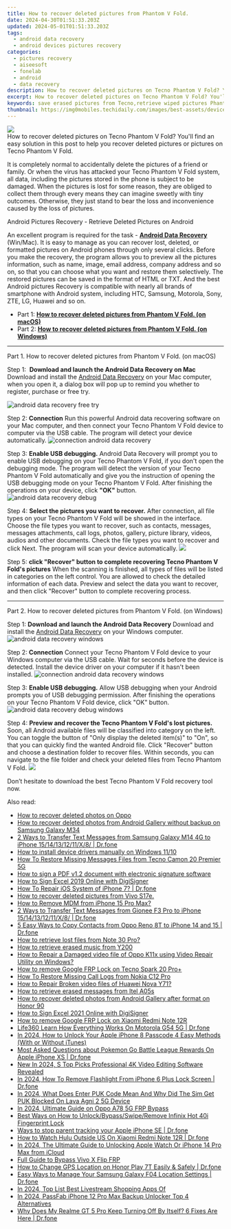 ```yaml
---
title: How to recover deleted pictures from Phantom V Fold.
date: 2024-04-30T01:51:33.203Z
updated: 2024-05-01T01:51:33.203Z
tags: 
  - android data recovery
  - android devices pictures recovery
categories: 
  - pictures recovery
  - aiseesoft
  - fonelab
  - android
  - data recovery
description: How to recover deleted pictures on Tecno Phantom V Fold? You'll find an easy solution in this post to help you recover deleted pictures or pictures on Tecno Phantom V Fold.
excerpt: How to recover deleted pictures on Tecno Phantom V Fold? You'll find an easy solution in this post to help you recover deleted pictures or pictures on Tecno Phantom V Fold.
keywords: save erased pictures from Tecno,retrieve wiped pictures Phantom V Fold,recover lost pictures from Tecno Phantom V Fold,restore deleted pictures on Tecno Phantom V Fold,unerase pictures,retrieve wiped pictures Tecno,Tecno Phantom V Fold pictures disappeared,how to retrieve deleted pictures from my Phantom V Fold,deletes pictures of Phantom V Fold,recover pictures from Tecno,how to retrieve deleted pictures from my Tecno Phantom V Fold,how to retrieve pictures from Phantom V Fold
thumbnail: https://img0mobiles.techidaily.com/images/best-assets/devices/tecno/tecno-phantom-v-fold/2.jpg
---
```


<img src="https://img0mobiles.techidaily.com/images/best-assets/devices/tecno/tecno-phantom-v-fold/2.jpg" class="atpl-imgstyle"  />

<div class="atpl-content atpl-for-fonelab-android recover-pictures">

<div class="atpl-post-description-part-1">
How to recover deleted pictures on Tecno Phantom V Fold? You'll find an easy solution in this post to help you recover deleted pictures or pictures on Tecno Phantom V Fold.
</div>

<div class="atpl-post-description-part-2">
<div class="tpl-content-sub-paragraph-normal">
  <p>
    It is completely normal to accidentally delete the pictures of a friend or family. Or when the virus has attacked your Tecno Phantom V Fold system, all data, including the pictures stored in the phone is subject to be damaged. When the pictures is lost for some reason, they are obliged to collect them through every means they can imagine sweetly with tiny outcomes. Otherwise, they just stand to bear the loss and inconvenience caused by the loss of pictures.
  </p>
</div>
</div>

<div class="atpl-post-description-part-3">
<div class="tpl-content-sub-paragraph-title">
  Android Pictures Recovery - Retrieve Deleted Pictures on Android
</div>
<div class="tpl-content-sub-paragraph-content">
  <p>
    An excellent program is required for the task - <a href="https://tools.techidaily.com/aiseesoft-android-data-recovery/" ><strong>Android Data Recovery</strong></a> (Win/Mac). It is easy to manage as you can recover lost, deleted, or formatted pictures on Android phones through only several clicks. Before you make the recovery, the program allows you to preview all the pictures information, such as name, image, email address, company address and so on, so that you can choose what you want and restore them selectively. The restored pictures can be saved in the format of HTML or TXT. And the best Android pictures Recovery is compatible with nearly all brands of smartphone with Android system, including HTC, Samsung, Motorola, Sony, ZTE, LG, Huawei and so on.
  </p>
</div>

</div>

<ul>
  <li>Part 1: <strong><a href="#p1"> How to recover deleted pictures from Phantom V Fold.  (on macOS)</a></strong></li>
  <li>Part 2: <strong><a href="#p2"> How to recover deleted pictures from Phantom V Fold.  (on Windows)</a></strong></li>
</ul>



<!-- Part 1 -->
<a id="p1" name="p1" ></a><hr>

<div>
  <span class="atpl-step-part-style">Part 1. How to recover deleted pictures from Phantom V Fold. (on macOS)</span>
</div>  

<span class="atpl-stepstyle-a"><span>Step 1: </span></span> <strong>Download and launch the Android Data Recovery on Mac</strong>
Download and install the <a href="https://tools.techidaily.com/aiseesoft-android-data-recovery/" >Android Data Recovery</a> on your Mac computer, when you open it, a dialog box will pop up to remind you whether to register, purchase or free try.

<img src="https://tools.techidaily.com/images/apps/aiseesoft/android-data-recovery/mac-free-try.png" class="atpl-imgstyle" alt="android data recovery free try" />

<span class="atpl-stepstyle-a"><span>Step 2: </span></span> <strong>Connection</strong>
Run this powerful Android data recovering software on your Mac computer, and then connect your Tecno Phantom V Fold device to computer via the USB cable. The program will detect your device automatically.
<img src="https://tools.techidaily.com/images/apps/aiseesoft/android-data-recovery/mac-connection-interface.jpg" class="atpl-imgstyle" alt="connection android data recovery" />

<span class="atpl-stepstyle-a"><span>Step 3: </span></span> <strong>Enable USB debugging.</strong>
Android Data Recovery will prompt you to enable USB debugging on your Tecno Phantom V Fold, if you don't open the debugging mode. The program will detect the version of your Tecno Phantom V Fold automatically and give you the instruction of opening the USB debugging mode on your Tecno Phantom V Fold. After finishing the operations on your device, click <strong>"OK"</strong> button.
<img src="https://tools.techidaily.com/images/apps/aiseesoft/android-data-recovery/mac-android-usb-debug.jpg"  class="atpl-imgstyle" alt="android data recovery debug" />

<span class="atpl-stepstyle-a"><span>Step 4: </span></span> <strong>Select the pictures you want to recover.</strong>
After connection, all file types on your Tecno Phantom V Fold will be showed in the interface. Choose the file types you want to recover, such as contacts, messages, messages attachments, call logs, photos, gallery, picture library, videos, audios and other documents. Check the file types you want to recover and click Next. The program will scan your device automatically.
<img src="https://tools.techidaily.com/images/apps/aiseesoft/android-data-recovery/mac-choose-type-photos.jpg" class="atpl-imgstyle"  />

<span class="atpl-stepstyle-a"><span>Step 5: </span></span> <strong>click "Recover" button to  complete recovering Tecno Phantom V Fold's pictures</strong>
When the scanning is finished, all types of files will be listed in categories on the left control. You are allowed to check the detailed information of each data. Preview and select the data you want to recover, and then click "Recover" button to complete recovering process.


<a id="p2" name="p2"></a><hr>

<!-- Part 2 -->
<div>
  <span class="atpl-step-part-style">Part 2. How to recover deleted pictures from Phantom V Fold. (on Windows)</span>
</div>

<span class="atpl-stepstyle-a"><span>Step 1: </span></span> <strong>Download and launch the Android Data Recovery</strong>
Download and install the <a href="https://tools.techidaily.com/aiseesoft-android-data-recovery/" >Android Data Recovery</a> on your Windows computer.
<img src="https://tools.techidaily.com/images/apps/aiseesoft/android-data-recovery/win-start-interface.png"  class="atpl-imgstyle" alt="android data recovery windows" />

<span class="atpl-stepstyle-a"><span>Step 2: </span></span> <strong>Connection</strong>
Connect your Tecno Phantom V Fold device to your Windows computer via the USB cable. Wait for seconds before the device is detected. Install the device driver on your computer if it hasn't been installed.
<img src="https://tools.techidaily.com/images/apps/aiseesoft/android-data-recovery/win-connection-interface.png" class="atpl-imgstyle" alt="connection android data recovery windows" />

<span class="atpl-stepstyle-a"><span>Step 3: </span></span> <strong>Enable USB debugging.</strong>
Allow USB debugging when your Android prompts you of USB debugging permission. After finishing the operations on your Tecno Phantom V Fold device, click "OK" button.
<img src="https://tools.techidaily.com/images/apps/aiseesoft/android-data-recovery/win-android-usb-debug.png" class="atpl-imgstyle" alt="android data recovery debug windows" />

<span class="atpl-stepstyle-a"><span>Step 4: </span></span> <strong>Preview and recover the Tecno Phantom V Fold's lost pictures.</strong>
Soon, all Android available files will be classified into category on the left. You can toggle the button of "Only display the deleted item(s)" to "On", so that you can quickly find the wanted Android file. Click "Recover" button and choose a destination folder to recover files. Within seconds, you can navigate to the file folder and check your deleted files from Tecno Phantom V Fold.
<img src="https://tools.techidaily.com/images/apps/aiseesoft/android-data-recovery/win-recover-photos.png" class="atpl-imgstyle"  />

<div class="atpl-post-description-part-4">
<div class="tpl-content-sub-paragraph-normal">
    <p>
        Don’t hesitate to download the best Tecno Phantom V Fold recovery tool now.
    </p>
</div>
</div>

<ins class="adsbygoogle"
     style="display:block"
     data-ad-client="ca-pub-7571918770474297"
     data-ad-slot="8358498916"
     data-ad-format="auto"
     data-full-width-responsive="true"></ins>



</div>
<ins class="adsbygoogle"
    style="display:block"
    data-ad-format="autorelaxed"
    data-ad-client="ca-pub-7571918770474297"
    data-ad-slot="1223367746"></ins>

<span class="atpl-alsoreadstyle">Also read:</span>
<div><ul>
<li><a href="https://blog-min.techidaily.com/how-to-recover-deleted-photos-on-oppo-by-stellar-photo-recovery-android-mobile-photo-recover/"><u>How to recover deleted photos on Oppo</u></a></li>
<li><a href="https://blog-min.techidaily.com/how-to-recover-deleted-photos-from-android-gallery-without-backup-on-samsung-galaxy-m34-by-stellar-photo-recovery-android-mobile-photo-recover/"><u>How to recover deleted photos from Android Gallery without backup on Samsung Galaxy M34</u></a></li>
<li><a href="https://blog-min.techidaily.com/2-ways-to-transfer-text-messages-from-samsung-galaxy-m14-4g-to-iphone-1514131211x8-drfone-by-drfone-transfer-from-android-transfer-from-android/"><u>2 Ways to Transfer Text Messages from Samsung Galaxy M14 4G to iPhone 15/14/13/12/11/X/8/ | Dr.fone</u></a></li>
<li><a href="https://blog-min.techidaily.com/how-to-install-device-drivers-manually-on-windows-1110-by-drivereasy-guide/"><u>How to install device drivers manually on Windows 11/10</u></a></li>
<li><a href="https://blog-min.techidaily.com/how-to-restore-missing-messages-files-from-tecno-camon-20-premier-5g-by-fonelab-android-recover-messages/"><u>How To  Restore Missing Messages Files from Tecno Camon 20 Premier 5G</u></a></li>
<li><a href="https://blog-min.techidaily.com/how-to-sign-a-pdf-v12-document-with-electronic-signature-software-by-ldigisigner-sign-a-pdf-sign-a-pdf/"><u>How to sign a PDF v1.2 document with electronic signature software</u></a></li>
<li><a href="https://blog-min.techidaily.com/how-to-sign-excel-2019-online-with-digisigner-by-ldigisigner-sign-a-excel-sign-a-excel/"><u>How to Sign Excel 2019 Online with DigiSigner</u></a></li>
<li><a href="https://blog-min.techidaily.com/how-to-repair-ios-system-of-iphone-7-drfone-by-drfone-ios-system-repair-ios-system-repair/"><u>How To Repair iOS System of iPhone 7? | Dr.fone</u></a></li>
<li><a href="https://blog-min.techidaily.com/how-to-recover-deleted-pictures-from-vivo-s17e-by-fonelab-android-recover-pictures/"><u>How to recover deleted pictures from Vivo S17e.</u></a></li>
<li><a href="https://blog-min.techidaily.com/how-to-remove-mdm-from-iphone-15-pro-max-by-drfone-ios-unlock-ios-unlock/"><u>How to Remove MDM from iPhone 15 Pro Max?</u></a></li>
<li><a href="https://blog-min.techidaily.com/2-ways-to-transfer-text-messages-from-gionee-f3-pro-to-iphone-1514131211x8-drfone-by-drfone-transfer-from-android-transfer-from-android/"><u>2 Ways to Transfer Text Messages from Gionee F3 Pro to iPhone 15/14/13/12/11/X/8/ | Dr.fone</u></a></li>
<li><a href="https://blog-min.techidaily.com/5-easy-ways-to-copy-contacts-from-oppo-reno-8t-to-iphone-14-and-15-drfone-by-drfone-transfer-from-android-transfer-from-android/"><u>5 Easy Ways to Copy Contacts from Oppo Reno 8T to iPhone 14 and 15 | Dr.fone</u></a></li>
<li><a href="https://blog-min.techidaily.com/how-to-retrieve-lost-files-from-note-30-pro-by-fonelab-android-recover-data/"><u>How to retrieve lost files from Note 30 Pro?</u></a></li>
<li><a href="https://blog-min.techidaily.com/how-to-retrieve-erased-music-from-y200-by-fonelab-android-recover-music/"><u>How to retrieve erased music from Y200</u></a></li>
<li><a href="https://blog-min.techidaily.com/how-to-repair-a-damaged-video-file-of-oppo-k11x-using-video-repair-utility-on-windows-by-stellar-video-repair-mobile-video-repair/"><u>How to Repair a Damaged video file of Oppo K11x using Video Repair Utility on Windows?</u></a></li>
<li><a href="https://blog-min.techidaily.com/how-to-remove-google-frp-lock-on-tecno-spark-20-proplus-by-drfone-android-unlock-remove-google-frp/"><u>How to remove Google FRP Lock on Tecno Spark 20 Pro+</u></a></li>
<li><a href="https://blog-min.techidaily.com/how-to-restore-missing-call-logs-from-nokia-c12-pro-by-fonelab-android-recover-call-logs/"><u>How To  Restore Missing Call Logs from Nokia C12 Pro</u></a></li>
<li><a href="https://blog-min.techidaily.com/how-to-repair-broken-video-files-of-huawei-nova-y71-by-stellar-video-repair-mobile-video-repair/"><u>How to Repair Broken video files of Huawei Nova Y71?</u></a></li>
<li><a href="https://blog-min.techidaily.com/how-to-retrieve-erased-messages-from-itel-a05s-by-fonelab-android-recover-messages/"><u>How to retrieve erased messages from Itel A05s</u></a></li>
<li><a href="https://blog-min.techidaily.com/how-to-recover-deleted-photos-from-android-gallery-after-format-on-honor-90-by-stellar-photo-recovery-android-mobile-photo-recover/"><u>How to recover deleted photos from Android Gallery after format on Honor 90</u></a></li>
<li><a href="https://blog-min.techidaily.com/how-to-sign-excel-2021-online-with-digisigner-by-ldigisigner-sign-a-excel-sign-a-excel/"><u>How to Sign Excel 2021 Online with DigiSigner</u></a></li>
<li><a href="https://blog-min.techidaily.com/how-to-remove-google-frp-lock-on-xiaomi-redmi-note-12r-by-drfone-android-unlock-remove-google-frp/"><u>How to remove Google FRP Lock on Xiaomi Redmi Note 12R</u></a></li>
<li><a href="https://fake-location.techidaily.com/life360-learn-how-everything-works-on-motorola-g54-5g-drfone-by-drfone-virtual-android/"><u>Life360 Learn How Everything Works On Motorola G54 5G | Dr.fone</u></a></li>
<li><a href="https://ios-unlock.techidaily.com/in-2024-how-to-unlock-your-apple-iphone-8-passcode-4-easy-methods-with-or-without-itunes-by-drfone-ios/"><u>In 2024, How to Unlock Your Apple iPhone 8 Passcode 4 Easy Methods (With or Without iTunes)</u></a></li>
<li><a href="https://ios-pokemon-go.techidaily.com/most-asked-questions-about-pokemon-go-battle-league-rewards-on-apple-iphone-xs-drfone-by-drfone-virtual-ios/"><u>Most Asked Questions about Pokemon Go Battle League Rewards On Apple iPhone XS | Dr.fone</u></a></li>
<li><a href="https://ai-video-apps.techidaily.com/new-in-2024-s-top-picks-professional-4k-video-editing-software-revealed/"><u>New In 2024, S Top Picks Professional 4K Video Editing Software Revealed</u></a></li>
<li><a href="https://iphone-unlock.techidaily.com/in-2024-how-to-remove-flashlight-from-iphone-6-plus-lock-screen-drfone-by-drfone-ios/"><u>In 2024, How To Remove Flashlight From iPhone 6 Plus Lock Screen | Dr.fone</u></a></li>
<li><a href="https://sim-unlock.techidaily.com/in-2024-what-does-enter-puk-code-mean-and-why-did-the-sim-get-puk-blocked-on-lava-agni-2-5g-device-by-drfone-android/"><u>In 2024, What Does Enter PUK Code Mean And Why Did The Sim Get PUK Blocked On Lava Agni 2 5G Device</u></a></li>
<li><a href="https://android-frp.techidaily.com/in-2024-ultimate-guide-on-oppo-a78-5g-frp-bypass-by-drfone-android/"><u>In 2024, Ultimate Guide on Oppo A78 5G FRP Bypass</u></a></li>
<li><a href="https://unlock-android.techidaily.com/best-ways-on-how-to-unlockbypassswiperemove-infinix-hot-40i-fingerprint-lock-by-drfone-android/"><u>Best Ways on How to Unlock/Bypass/Swipe/Remove Infinix Hot 40i Fingerprint Lock</u></a></li>
<li><a href="https://ios-location-track.techidaily.com/ways-to-stop-parent-tracking-your-apple-iphone-se-drfone-by-drfone-virtual-ios/"><u>Ways to stop parent tracking your Apple iPhone SE | Dr.fone</u></a></li>
<li><a href="https://fake-location.techidaily.com/how-to-watch-hulu-outside-us-on-xiaomi-redmi-note-12r-drfone-by-drfone-virtual-android/"><u>How to Watch Hulu Outside US On Xiaomi Redmi Note 12R | Dr.fone</u></a></li>
<li><a href="https://activate-lock.techidaily.com/in-2024-the-ultimate-guide-to-unlocking-apple-watch-or-iphone-14-pro-max-from-icloud-by-drfone-ios/"><u>In 2024, The Ultimate Guide to Unlocking Apple Watch Or iPhone 14 Pro Max from iCloud</u></a></li>
<li><a href="https://bypass-frp.techidaily.com/full-guide-to-bypass-vivo-x-flip-frp-by-drfone-android/"><u>Full Guide to Bypass Vivo X Flip FRP</u></a></li>
<li><a href="https://review-topics.techidaily.com/how-to-change-gps-location-on-honor-play-7t-easily-and-safely-drfone-by-drfone-virtual-android/"><u>How to Change GPS Location on Honor Play 7T Easily & Safely | Dr.fone</u></a></li>
<li><a href="https://android-location.techidaily.com/easy-ways-to-manage-your-samsung-galaxy-f04-location-settings-drfone-by-drfone-virtual/"><u>Easy Ways to Manage Your Samsung Galaxy F04 Location Settings | Dr.fone</u></a></li>
<li><a href="https://ai-voice-clone.techidaily.com/in-2024-top-list-best-livestream-shopping-apps-of/"><u>In 2024, Top List Best Livestream Shopping Apps Of</u></a></li>
<li><a href="https://ios-unlock.techidaily.com/in-2024-passfab-iphone-12-pro-max-backup-unlocker-top-4-alternatives-by-drfone-ios/"><u>In 2024, PassFab iPhone 12 Pro Max Backup Unlocker Top 4 Alternatives</u></a></li>
<li><a href="https://howto.techidaily.com/why-does-my-realme-gt-5-pro-keep-turning-off-by-itself-6-fixes-are-here-drfone-by-drfone-fix-android-problems-fix-android-problems/"><u>Why Does My Realme GT 5 Pro Keep Turning Off By Itself? 6 Fixes Are Here | Dr.fone</u></a></li>
</ul></div>

